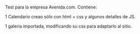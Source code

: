 Test para la empresa Avenida.com. 
Contiene:

1 Calendario creao sólo con html + css y algunos detalles de JS. 

1 galería importada, modificando su css para adaptarlo al sitio.
